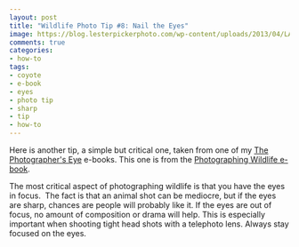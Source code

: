 ```yaml
---
layout: post
title: "Wildlife Photo Tip #8: Nail the Eyes"
image: https://blog.lesterpickerphoto.com/wp-content/uploads/2013/04/LAP_1431.jpg
comments: true
categories:
- how-to
tags:
- coyote
- e-book
- eyes
- photo tip
- sharp
- tip
- how-to
---
```

Here is another tip, a simple but critical one, taken from one of my [The Photographer's Eye](http://shop.lesterpickerphoto.com/) e-books. This one is from the [Photographing Wildlife e-book](http://shop.lesterpickerphoto.com/page/103).

The most critical aspect of photographing wildlife is that you have the eyes in focus.  The fact is that an animal shot can be mediocre, but if the eyes are sharp, chances are people will probably like it. If the eyes are out of focus, no amount of composition or drama will help. This is especially important when shooting tight head shots with a telephoto lens. Always stay focused on the eyes.



 

 